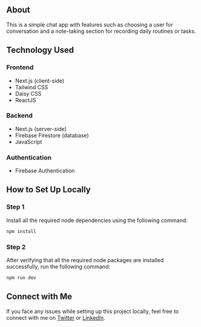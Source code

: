 ## About
This is a simple chat app with features such as choosing a user for conversation and a note-taking section for recording daily routines or tasks.

## Technology Used
### Frontend
- Next.js (client-side)
- Tailwind CSS
- Daisy CSS
- ReactJS

### Backend
- Next.js (server-side)
- Firebase Firestore (database)
- JavaScript

### Authentication
- Firebase Authentication

## How to Set Up Locally
### Step 1
Install all the required node dependencies using the following command:
```bash
npm install
```

### Step 2
After verifying that all the required node packages are installed successfully, run the following command:
```bash
npm run dev
```

## Connect with Me
If you face any issues while setting up this project locally, feel free to connect with me on [Twitter](https://twitter.com/AtreayKukanur) or [LinkedIn](https://www.linkedin.com/in/atreay-kukanur/).
